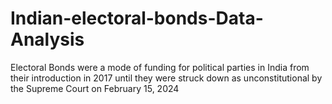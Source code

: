 # Indian-electoral-bonds-Data-Analysis
Electoral Bonds were a mode of funding for political parties in India from their introduction in 2017 until they were struck down as unconstitutional by the Supreme Court on February 15, 2024
